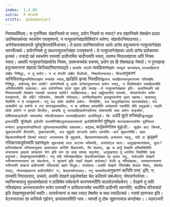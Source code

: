 ```yaml
---
index:  1.4.80
sutra:  ते प्राग्धातोः
vritti:  padamanjari
---
```


नियमार्थमिदम्। स पुनर्नियमः संज्ञानियमो वा स्यात्, प्रयोग नियमो वा स्यात्? तत्र संज्ञानियमे तेशब्देन प्रादय उपनिषत्पर्थन्ताः स्वरूपेण परामृश्यन्ते, न गत्युपसर्गसंज्ञाविशिष्टेन रूपेणा; संज्ञयोरनिष्पादनात्। अनेनेकवाक्यतापन्नैः पूर्वसूत्रैस्तयोर्विधानात्। ते प्रादय उपनिषत्पर्यन्ता धातोः प्रागेव प्रयुज्यमाना गत्युपसर्गसंज्ञा भवन्तीत्यर्थः। प्रयोगनियमे तु लब्धगत्युपसर्गसंज्ञाः परामृश्यन्ते। ते गत्युपसर्गसंज्ञका धातोः प्रागेव प्रयोक्तव्या इत्यर्थः।
तत्राद्ये पक्षे स्वरूपेण परामर्शः प्रादीनामिव चादीनामपि स्यात्, ततश्च निपातसंज्ञाया अपि नियमः स्यात्। अथापि गत्युपसर्गसंज्ञयोरेव नियमः, एवमप्यनर्थकं वचनम्, प्रयोग एव हि तेषामप्राङ् नेष्यते। न पुनरप्राक् प्रयुज्यमानानां संज्ञायां किञ्चिदनिष्टमापद्यते। `छन्दसि परेऽपि` व्यवहिताश्च` इति रूपद्वयं चानर्थकम्,परव्यवहितानां संज्ञैव निषिद्धा, न तु प्रयोगः। न च तेनापि संज्ञैव विधीयते, निष्प्रयोजनत्वात्। किंच `अनुकरणं चानितिपरम्` इत्यनितिपरग्रहण मनर्थकं स्यात्, `खाडिति कृत्वा निरष्ठीवत्` इत्यत्र व्यवहितस्यानुकरणस्य गतिसंज्ञैव निषिद्धा, प्रयोगस्तु केन वार्यते! प्रयोगनियमे तु धातोः प्रागेवानुकरणस्य प्रयोगः स्याद्, न त्वितिशब्देन व्यवहितस्येति अनितिपरमिति वक्तव्यम्। अतः प्रयोगनियम एवायं युक्त इति मत्वाह--ते गत्युपसर्गसंज्ञका इति।
अथास्मिन्नपि पक्षे निपातानामपि तेशब्देन परामर्शः कस्मान्न भवति? व्यवहितत्वात्। कथं तर्ह्युपसर्गाणां परामर्शः, नोपसर्गास्तेन रूपेण परामृश्यन्ते, किं तर्हि? गतिरूपेण, तेषामपि गतित्वात्। अनेनैवाभिप्रायेण वृत्तावुपसर्गाणां पृथग् ग्रहणम्। चादयस्तु नैवमिति न ते परामृश्यन्ते। ननु यत्र लोके संकीर्णः प्रयोगः- गौर्गावीति, तत्र साधुपरिज्ञानाय शास्त्रमर्थवत्। यत्र त्वसंकीर्ण एव प्रयोगो न तत्र शास्त्रकृत्यमस्ति; न च कश्चित् प्रपचतीति प्रयोक्तव्ये पचतीति प्रेति प्रयुङ्क्ते। यद्यपि लोके प्रयोगो न द्दश्यते विपरीतः, छन्दसि तु परव्यवहितप्रयोगदर्शनाद् भाषायामपि तथा प्रयोगः शङ्क्येत, दर्शितश्चाद्यत्वेऽपि भाषायामेव गतेराविःशब्दस्य परव्यवहितप्रयोग ऊर्यादिसूत्रे। किं च `उदि कूले रुजिवहोः` कूलमुद्वह इत्यत्र `उदि` `कूल` इति द्वयोरपि सप्तमीनिर्देशादुपपदत्वात्समासे कृते `उपसर्जनं पूर्वम्` इति शास्त्रवशात्पर्यायेण पूर्वनिपातं मन्येरन् इत्युपसर्जनसंनिपाते पूर्वपरव्यवस्थार्थमिदं वक्तव्यम्। यद्येवम्, `कर्तृकर्मणोश्च भूकृञो`:- सुखेन कटः क्रियते, सुकटंकराणि वीरणानि, दुष्कटंकराणि, अत्र सुदुसोः प्राग्धातोः प्रयोगः प्राप्नोति--कटं सुकराणीति। खलः खित्करणमिदानीं किमर्थं स्यात्? अनव्ययस्य हि मुमुच्यते, खित्करणसामर्थ्याद् अव्ययस्य भवतु, यदि वा `कृद्रहणे गतिकारकपूर्वस्यापि ग्रहणम्` इति सुकरशब्दे परतः कटस्य भविष्यति, कर्त्तव्योऽत्र यत्नः।
धातुग्रहणमनर्तकम्, कुतः? प्रागित्यपेक्षायां यत्क्रियायुक्ताः प्रादयस्ततः प्रागिति विज्ञास्यते; नैवं शक्यम्, इह च कर्तुं प्रेच्छति प्रचिकीर्षतीति सन्वाच्यया इच्छया प्रशब्दस्य योग इति सन एव प्राक् प्रशब्दः प्रयुज्येत, धातुग्रहणात् तु धातोरेव चिकीर्षतेः प्राक् प्रयुज्यते।
तेग्रहणमुपसर्गार्थमिति। ननु यदि गतिसंज्ञारहिताः केवलोपसर्गसंज्ञा एव प्रादयः स्युः, ततोऽसति तेग्रहणे गतीनामनन्तरत्वात्त एव संबध्येरन्, न तूपसर्गा इति तदर्थं तेग्रहणं कर्तव्यम्? तेऽपि तु गतिसंज्ञकाः, ततश्चानन्तराणां गतीनामपि सम्बन्धे प्रादीनामपि गतित्वादेव ग्रहणं सिद्धम्। स्यादेतत्--असति तेग्रहणे गतिसंज्ञैव केवला येषाम्, तेषामेव स्याद्; नोभयसंज्ञकानां प्रादीनामिति? न; केवलगतेरभावात्। ननु चायमस्ति `अनुकरणं चानिति परम्` इति, न; तस्यापि निपातत्वात्, उच्यते; असति तेग्रहणे प्रकृतेष्वपेक्षा चेत् कतिपये संबध्येरन्; नोपसर्गपर्यन्ताः। व्याप्तिन्यायात्तु भूयसामपेक्षायां न प्रादिष्वेव पर्यवसाने कारणमस्तीति चादयोऽप्यपेक्ष्येरन् । तेग्रहणे तु सति गतिसंज्ञाया अनन्तरत्वात्तेन रूपेण परामर्शो न कतिपयानामेव भवतीति प्रादीनपि व्याप्नोति, चादींश्च परिसंचष्टे इति तेग्रहणमुपसर्गार्थं भवति। तत्पर्यन्तानां च यथा स्यात् तेषामेव च यथा स्यादित्यर्थः। गतयो ह्यनन्तरा इति। येऽनन्तरास्त एव कतिपये गृह्येरन्, प्रत्यासत्ताविति भावः। व्याप्तौ तु दोषः सुज्ञानत्वान्न कण्ठोक्तः।।
पदमञ्जरी
